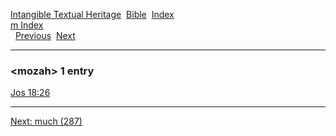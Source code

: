 [Intangible Textual Heritage](../../index)  [Bible](../index) 
[Index](index)   
[m Index](_m_)  
  [Previous](c07608)  [Next](c07610) 

------------------------------------------------------------------------

### &lt;mozah&gt; 1 entry

[Jos 18:26](../kjv/jos018.htm#026)  

------------------------------------------------------------------------

[Next: much (287)](c07610)

